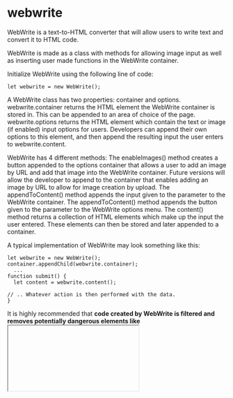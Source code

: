 # webwrite
WebWrite is a text-to-HTML converter that will allow users to write text and convert it to HTML code.

WebWrite is made as a class with methods for allowing image input as well as inserting user made functions in the WebWrite container.

Initialize WebWrite using the following line of code:
```
let webwrite = new WebWrite();
```

A WebWrite class has two properties: container and options.
webwrite.container returns the HTML element the WebWrite container is stored in. This can be appended to
an area of choice of the page.
webwrite.options returns the HTML element which contain the text or image (if enabled) input options for users. Developers can append their own options to this element, and then append the resulting input the user enters to webwrite.content.

WebWrite has 4 different methods:
  The enableImages() method creates a button appended to the options container that allows a user to add an image by URL and add that image into the WebWrite container. Future versions will allow the developer to append to the container that enables adding an image by URL to allow for image creation by upload.
  The appendToContent() method appends the input given to the parameter to the WebWrite container.
  The appendToContent() method appends the button given to the parameter to the WebWrite options menu.
  The content() method returns a collection of HTML elements which make up the input the user entered. These elements can then be stored and later appended to a container.

A typical implementation of WebWrite may look something like this:
```
let webwrite = new WebWrite();
container.appendChild(webwrite.container);
  ...
function submit() {
  let content = webwrite.content();

// .. Whatever action is then performed with the data.
}
```

It is highly recommended that **code created by WebWrite is filtered and removes potentially dangerous elements like <iframe> if inserted by the user.**. 

You can use WebWrite by importing WebWrite as an ES6 module:
```
import {WebWrite} from 'https://jcamille2023.github.io/webwrite/webwrite_oop.js'
```
